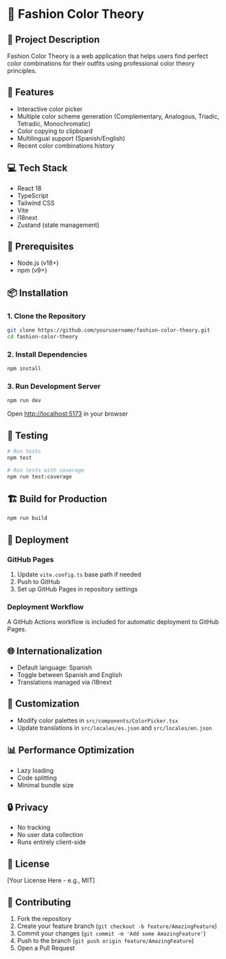 # 🎨 Fashion Color Theory

## 📝 Project Description
Fashion Color Theory is a web application that helps users find perfect color combinations for their outfits using professional color theory principles.

## 🚀 Features
- Interactive color picker
- Multiple color scheme generation (Complementary, Analogous, Triadic, Tetradic, Monochromatic)
- Color copying to clipboard
- Multilingual support (Spanish/English)
- Recent color combinations history

## 💻 Tech Stack
- React 18
- TypeScript
- Tailwind CSS
- Vite
- i18next
- Zustand (state management)

## 🔧 Prerequisites
- Node.js (v18+)
- npm (v9+)

## 📦 Installation

### 1. Clone the Repository
```bash
git clone https://github.com/yourusername/fashion-color-theory.git
cd fashion-color-theory
```

### 2. Install Dependencies
```bash
npm install
```

### 3. Run Development Server
```bash
npm run dev
```

Open [http://localhost:5173](http://localhost:5173) in your browser

## 🧪 Testing
```bash
# Run tests
npm test

# Run tests with coverage
npm run test:coverage
```

## 🏗️ Build for Production
```bash
npm run build
```

## 📡 Deployment

### GitHub Pages
1. Update `vite.config.ts` base path if needed
2. Push to GitHub
3. Set up GitHub Pages in repository settings

### Deployment Workflow
A GitHub Actions workflow is included for automatic deployment to GitHub Pages.

## 🌐 Internationalization
- Default language: Spanish
- Toggle between Spanish and English
- Translations managed via i18next

## 🎨 Customization
- Modify color palettes in `src/components/ColorPicker.tsx`
- Update translations in `src/locales/es.json` and `src/locales/en.json`

## 📊 Performance Optimization
- Lazy loading
- Code splitting
- Minimal bundle size

## 🔒 Privacy
- No tracking
- No user data collection
- Runs entirely client-side

## 📝 License
[Your License Here - e.g., MIT]

## 🤝 Contributing
1. Fork the repository
2. Create your feature branch (`git checkout -b feature/AmazingFeature`)
3. Commit your changes (`git commit -m 'Add some AmazingFeature'`)
4. Push to the branch (`git push origin feature/AmazingFeature`)
5. Open a Pull Request
